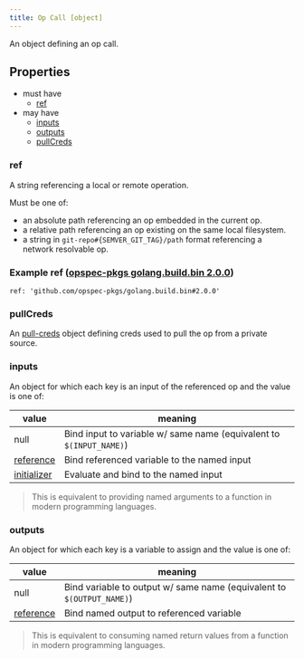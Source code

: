 ```yaml
---
title: Op Call [object]
---
```


An object defining an op call.

## Properties
- must have
  - [ref](#ref)
- may have
  - [inputs](#inputs)
  - [outputs](#outputs)
  - [pullCreds](#pullcreds)

### ref
A string referencing a local or remote operation.

Must be one of:
- an absolute path referencing an op embedded in the current op.
- a relative path referencing an op existing on the same local filesystem.
- a string in `git-repo#{SEMVER_GIT_TAG}/path` format referencing a network resolvable op.

### Example ref ([opspec-pkgs golang.build.bin 2.0.0](https://github.com/opspec-pkgs/golang.build.bin))
`ref: 'github.com/opspec-pkgs/golang.build.bin#2.0.0'`

### pullCreds
An [pull-creds](pull-creds) object defining creds used to pull the op from a private source.

### inputs
An object for which each key is an input of the referenced op and the value is one of:

|value|meaning|
|--|--|
|null|Bind input to variable w/ same name (equivalent to `$(INPUT_NAME)`)|
|[reference](../reference)|Bind referenced variable to the named input|
|[initializer](../initializer)|Evaluate and bind to the named input|

> This is equivalent to providing named arguments to a function in modern programming languages.

### outputs
An object for which each key is a variable to assign and the value is one of:

|value|meaning|
|--|--|
|null|Bind variable to output w/ same name (equivalent to `$(OUTPUT_NAME)`)|
|[reference](../reference)|Bind named output to referenced variable|

> This is equivalent to consuming named return values from a function in modern programming languages.